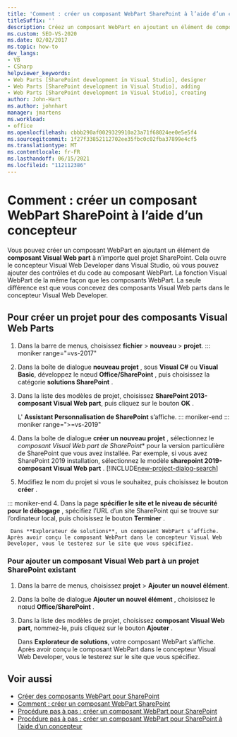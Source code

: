 ```yaml
---
title: 'Comment : créer un composant WebPart SharePoint à l’aide d’un concepteur | Microsoft Docs'
titleSuffix: ''
description: Créez un composant WebPart en ajoutant un élément de composant Visual Web part à un projet SharePoint, ce qui permet d’ouvrir le concepteur Visual Web Developer dans Visual Studio.
ms.custom: SEO-VS-2020
ms.date: 02/02/2017
ms.topic: how-to
dev_langs:
- VB
- CSharp
helpviewer_keywords:
- Web Parts [SharePoint development in Visual Studio], designer
- Web Parts [SharePoint development in Visual Studio], adding
- Web Parts [SharePoint development in Visual Studio], creating
author: John-Hart
ms.author: johnhart
manager: jmartens
ms.workload:
- office
ms.openlocfilehash: cbbb290af0029329910a23a71f68024ee0e5e5f4
ms.sourcegitcommit: 1f27f33852112702ee35fbc0c02fba37899e4cf5
ms.translationtype: MT
ms.contentlocale: fr-FR
ms.lasthandoff: 06/15/2021
ms.locfileid: "112112386"
---
```

# <a name="how-to-create-a-sharepoint-web-part-by-using-a-designer"></a>Comment : créer un composant WebPart SharePoint à l’aide d’un concepteur

  Vous pouvez créer un composant WebPart en ajoutant un élément de **composant Visual Web part** à n’importe quel projet SharePoint. Cela ouvre le concepteur Visual Web Developer dans Visual Studio, où vous pouvez ajouter des contrôles et du code au composant WebPart. La fonction Visual WebPart de la même façon que les composants WebPart. La seule différence est que vous concevez des composants Visual Web parts dans le concepteur Visual Web Developer.

## <a name="to-create-a-project-for-visual-web-parts"></a>Pour créer un projet pour des composants Visual Web Parts

1. Dans la barre de menus, choisissez **fichier**  > **nouveau**  >  **projet**.
::: moniker range="=vs-2017"

2. Dans la boîte de dialogue **nouveau projet** , sous **Visual C#** ou **Visual Basic**, développez le nœud **Office/SharePoint** , puis choisissez la catégorie **solutions SharePoint** .

3. Dans la liste des modèles de projet, choisissez **SharePoint 2013-composant Visual Web part**, puis cliquez sur le bouton **OK** .

     L' **Assistant Personnalisation de SharePoint** s’affiche.
::: moniker-end
::: moniker range=">=vs-2019"
2. Dans la boîte de dialogue **créer un nouveau projet** , sélectionnez le *composant Visual Web part de SharePoint** pour la version particulière de SharePoint que vous avez installée. Par exemple, si vous avez SharePoint 2019 installation, sélectionnez le modèle **sharepoint 2019-composant Visual Web part** .
    [!INCLUDE[new-project-dialog-search](../sharepoint/includes/new-project-dialog-search-md.md)]

3. Modifiez le nom du projet si vous le souhaitez, puis choisissez le bouton **créer** .

::: moniker-end
4. Dans la page **spécifier le site et le niveau de sécurité pour le débogage** , spécifiez l’URL d’un site SharePoint qui se trouve sur l’ordinateur local, puis choisissez le bouton **Terminer** .

     Dans **Explorateur de solutions**, un composant WebPart s’affiche. Après avoir conçu le composant WebPart dans le concepteur Visual Web Developer, vous le testerez sur le site que vous spécifiez.

### <a name="to-add-a-visual-web-part-to-an-existing-sharepoint-project"></a>Pour ajouter un composant Visual Web part à un projet SharePoint existant

1. Dans la barre de menus, choisissez **projet**  >  **Ajouter un nouvel élément**.

2. Dans la boîte de dialogue **Ajouter un nouvel élément** , choisissez le nœud **Office/SharePoint** .

3. Dans la liste des modèles de projet, choisissez **composant Visual Web part**, nommez-le, puis cliquez sur le bouton **Ajouter** .

     Dans **Explorateur de solutions**, votre composant WebPart s’affiche. Après avoir conçu le composant WebPart dans le concepteur Visual Web Developer, vous le testerez sur le site que vous spécifiez.

## <a name="see-also"></a>Voir aussi

- [Créer des composants WebPart pour SharePoint](../sharepoint/creating-web-parts-for-sharepoint.md)
- [Comment : créer un composant WebPart SharePoint](../sharepoint/how-to-create-a-sharepoint-web-part.md)
- [Procédure pas à pas : créer un composant WebPart pour SharePoint](../sharepoint/walkthrough-creating-a-web-part-for-sharepoint.md)
- [Procédure pas à pas : créer un composant WebPart pour SharePoint à l’aide d’un concepteur](../sharepoint/walkthrough-creating-a-web-part-for-sharepoint-by-using-a-designer.md)
